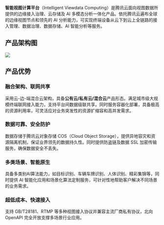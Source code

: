 **智能视图计算平台**（Intelligent Viewdata Computing）是腾讯云面向视图数据所提供的边缘接入治理、云存储及 AI 多模态分析一体化产品。依托腾讯云遍布全球的边缘视图节点和领先的 AI 分析能力，可实现终端设备从云下到云上全链路的接入管理、数据治理、数据存储、AI 智能分析等服务。

## 产品架构图

![](https://qcloudimg.tencent-cloud.cn/raw/f4979a85c2beba82cde21c205576eff7.png)

## 产品优势

### 融合架构、联网共享

采用云-边-端混合云架构，具备**公有云/私有云/混合云**产品形态。满足城市级大规模终端联网接入能力，支持平台间数据级联共享。同时服务容器化部署，具备极高的资源利用率，可灵活应对业务突发性的资源扩缩容和高并发需求。

### 数据可靠、安全防护

数据存储于腾讯云对象存储 COS（Cloud Object Storage），提供异地容灾和资源隔离机制，保证业界领先的数据持久性。同时提供防盗链及数据 SSL 加密传输服务，确保数据安全不丢失。

### 多类场景、智能原生

具备多类别AI算法能力，如目标识别、车辆车牌识别、人体识别、精彩集锦等，同时提供 AI 智能化应用和场景化算法定制服务，可针对性地帮助客户解决不同场景的业务需求。

### 超低成本、快速接入

支持 GB/T28181、RTMP 等多种视图接入协议并兼容主流厂商私有协议，北向 OpenAPI 完全开放支撑多场景行业应用。



